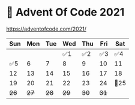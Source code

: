 # 🎄 Advent Of Code 2021
https://adventofcode.com/2021/

| Sun | Mon | Tue | Wed | Thu | Fri | Sat |
|-----|-----|-----|-----|-----|-----|-----|
|     |     |     |  ✅1| ✅2  | ✅3 | ✅4 |
| ✅5 |  6  |  7  |  8  |  9  |  10 |  11 |
|  12 |  13 |  14 |  15 |  16 |  17 |  18 |
|  19 |  20 |  21 |  22 |  23 |  24 | 🏁25|
|  ~~26~~ |  ~~27~~ |  ~~28~~ |  ~~29~~ |  ~~30~~ |  ~~31~~ |     |